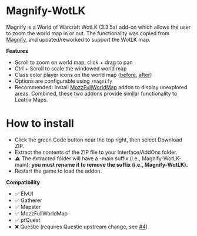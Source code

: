 # Magnify-WotLK

Magnify is a World of Warcraft WotLK (3.3.5a) add-on which allows the user to zoom the world map in or out. The functionality was copied from [Magnify](https://github.com/luskanek/Magnify), and updated/reworked to support the WotLK map.

**Features**

- Scroll to zoom on world map, click + drag to pan
- Ctrl + Scroll to scale the windowed world map
- Class color player icons on the world map ([before](https://github.com/user-attachments/assets/ee8e0f9b-d80d-4e8b-9e8c-0d518b4a7052), [after](https://github.com/user-attachments/assets/cb266429-6c9f-4f1a-a1b8-a7cb593ba252))
- Options are configurable using `/magnify`
- Recommended: Install [MozzFullWorldMap](https://www.curseforge.com/wow/addons/mozz-full-world-map-fans-update/files/430783) addon to display unexplored areas. Combined, these two addons provide similar functionality to Leatrix Maps.

# How to install
 * Click the green Code button near the top right, then select Download ZIP.
 * Extract the contents of the ZIP file to your Interface/AddOns folder.
 * :warning: The extracted folder will have a -main suffix (i.e., Magnify-WotLK-main); **you must rename it to remove the suffix (i.e., Magnify-WotLK).**
 * Restart the game to load the addon.

**Compatibility**

- :white_check_mark: ElvUI
- :white_check_mark: Gatherer
- :white_check_mark: Mapster
- :white_check_mark: MozzFullWorldMap
- :white_check_mark: pfQuest
- :x: Questie (requires Questie upstream change, see [#4](https://github.com/rissole/Magnify-WotLK/issues/4#issuecomment-3345756172))
